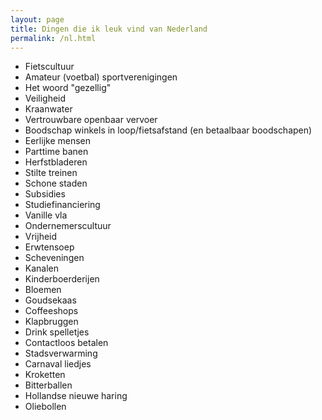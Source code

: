 ```yaml
---
layout: page
title: Dingen die ik leuk vind van Nederland
permalink: /nl.html
---
```


<script>
window.onload = function() {
  document.getElementsByTagName("header")[0].remove();
  document.getElementsByTagName("footer")[0].remove();
};
</script>

* Fietscultuur
* Amateur (voetbal) sportverenigingen
* Het woord "gezellig"
* Veiligheid
* Kraanwater
* Vertrouwbare openbaar vervoer
* Boodschap winkels in loop/fietsafstand (en betaalbaar boodschapen)
* Eerlijke mensen
* Parttime banen
* Herfstbladeren
* Stilte treinen
* Schone staden
* Subsidies
* Studiefinanciering
* Vanille vla
* Ondernemerscultuur
* Vrijheid
* Erwtensoep
* Scheveningen
* Kanalen
* Kinderboerderijen
* Bloemen
* Goudsekaas
* Coffeeshops
* Klapbruggen
* Drink spelletjes
* Contactloos betalen
* Stadsverwarming
* Carnaval liedjes
* Kroketten
* Bitterballen
* Hollandse nieuwe haring
* Oliebollen
